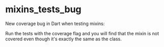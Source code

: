 # mixins_tests_bug

New coverage bug in Dart when testing mixins:

Run the tests with the coverage flag and you will find that the mixin is not covered even though it's exactly the same as the class.
